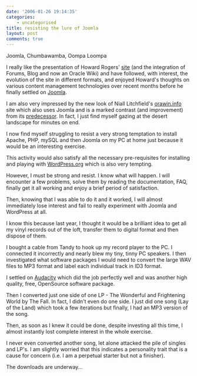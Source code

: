 ```yaml
---
date: '2006-01-26 19:14:35'
categories:
    - uncategorised
title: resisting the lure of Joomla
layout: post
comments: true
---
```


Joomla, Chumbawamba, Oompa Loompa

I really like the presentation of Howard Rogers'
[site](http://www.dizwell.com/) (and the integration of Forums, Blog and
now an Oracle Wiki) and have followed, with interest, the evolution of
the site in different formats, and enjoyed Howard's thoughts on various
content management technologies over recent months before he finally
settled on [Joomla](http://www.joomla.org/).

I am also very impressed by the new look of Niall Litchfield's
[orawin.info](http://orawin.info/services/) site which also uses Joomla
and is a marked contrast (and improvement) from its
[predecessor](http://www.niall.litchfield.dial.pipex.com/). In fact, I
just find myself gazing at the desert landscape for minutes on end.

I now find myself struggling to resist a very strong temptation to
install Apache, PHP, mySQL and then Joomla on my PC at home just because
it would be an interesting exercise.

This activity would also satisfy all the necessary pre-requisites for
installing and playing with [WordPress.org](http://wordpress.org/) which
is also very tempting.

However, I must be strong and resist. I know what will happen. I will
encounter a few problems, solve them by reading the documentation, FAQ,
finally get it all working and enjoy a brief period of satisfaction.

Then, knowing that I was able to do it and it worked, I will almost
immediately lose interest and fail to really experiment with Joomla and
WordPress at all.

I know this because last year, I thought it would be a brilliant idea to
get all my vinyl records out of the loft, transfer them to digital
format and then dispose of them.

I bought a cable from Tandy to hook up my record player to the PC. I
connected it incorrectly and nearly blew my tiny, tinny PC speakers. I
then investigated what software packages I would need to convert the
large WAV files to MP3 format and label each individual track in ID3
format.

I settled on [Audacity](http://audacity.sourceforge.net/) which did the
job perfectly well and was another high quality, free, OpenSource
software package.

Then I converted just one side of one LP - The Wonderful and Frightening
World by The Fall. In fact, I didn't even do one side. I just did one
song (Lay of the Land) which took a few iterations but finally, I had an
MP3 version of the song.

Then, as soon as I knew it could be done, despite investing all this
time, I almost instantly lost complete interest in the whole exercise.

I never even converted another song, let alone attacked the pile of
singles and LP's. I am slightly worried that this indicates a
personality trait that is a cause for concern (i.e. I am a perpetual
starter but not a finisher).

The downloads are underway...
